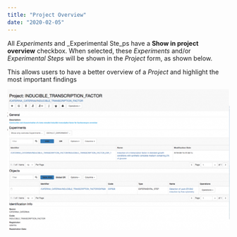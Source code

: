 ```yaml
---
title: "Project Overview"
date: "2020-02-05"
---
```


  
All _Experiments_ and _Experimental Ste_ps have a **Show in project overview** checkbox. When selected, these _Experiments_ and/or _Experimental Steps_ will be shown in the _Project_ form, as shown below.

This allows users to have a better overview of a _Project_ and highlight the most important findings

![](images/project-overview-1024x651.png)
